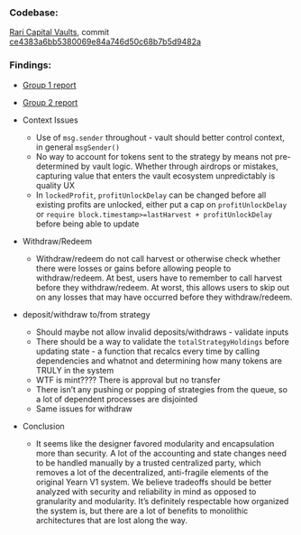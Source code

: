 ### Codebase: 

[Rari Capital Vaults](https://github.com/Rari-Capital/vaults), commit [ce4383a6bb5380069e84a746d50c68b7b5d9482a](https://github.com/Rari-Capital/vaults/commit/ce4383a6bb5380069e84a746d50c68b7b5d9482a)
  

### Findings:

- [Group 1 report](https://github.com/yacademy/audits/blob/main/block_000/week_2/Dhurv.Kat.Amanusk.pdf)

- [Group 2 report](https://github.com/yacademy/audits/blob/main/block_000/week_2/Nibbler.bebis.Zokunei.Carl.pdf)


- Context Issues
    - Use of `msg.sender` throughout - vault should better control context, in general `msgSender()`
    - No way to account for tokens sent to the strategy by means not pre-determined by vault logic. Whether through airdrops or mistakes, capturing value that enters the vault ecosystem unpredictably is quality UX
    - In `lockedProfit`, `profitUnlockDelay` can be changed before all existing profits are unlocked, either put a cap on `profitUnlockDelay` or `require block.timestamp>=lastHarvest + profitUnlockDelay` before being able to update
- Withdraw/Redeem
    - Withdraw/redeem do not call harvest or otherwise check whether there were losses or gains before allowing people to withdraw/redeem. At best, users have to remember to call harvest before they withdraw/redeem. At worst, this allows users to skip out on any losses that may have occurred before they withdraw/redeem.
- deposit/withdraw to/from strategy
    - Should maybe not allow invalid deposits/withdraws - validate inputs
    - There should be a way to validate the `totalStrategyHoldings` before updating state - a function that recalcs every time by calling dependencies and whatnot and determining how many tokens are TRULY in the system
    - WTF is mint???? There is approval but no transfer
    - There isn’t any pushing or popping of strategies from the queue, so a lot of dependent processes are disjointed
    - Same issues for withdraw
- Conclusion
    - It seems like the designer favored modularity and encapsulation more than security. A lot of the accounting and state changes need to be handled manually by a trusted centralized party, which removes a lot of the decentralized, anti-fragile elements of the original Yearn V1 system. We believe tradeoffs should be better analyzed with security and reliability in mind as opposed to granularity and modularity. It’s definitely respectable how organized the system is, but there are a lot of benefits to monolithic architectures that are lost along the way.